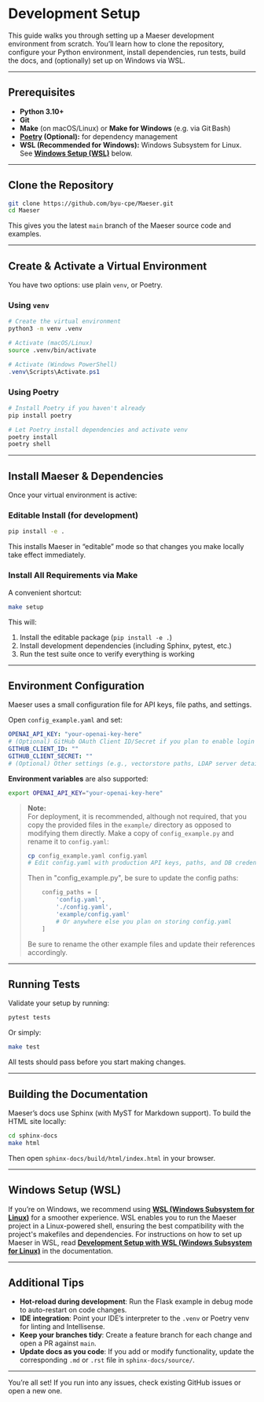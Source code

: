 # Development Setup

This guide walks you through setting up a Maeser development environment from scratch. You’ll learn how to clone the repository, configure your Python environment, install dependencies, run tests, build the docs, and (optionally) set up on Windows via WSL.

---

## Prerequisites

- **Python 3.10+**
- **Git**
- **Make** (on macOS/Linux) or **Make for Windows** (e.g. via Git Bash)
- **[Poetry](https://python-poetry.org/) (Optional):** for dependency management
- **WSL (Recommended for Windows):** Windows Subsystem for Linux. See **[Windows Setup (WSL)](#windows-setup-wsl)** below.

---

## Clone the Repository

```bash
git clone https://github.com/byu-cpe/Maeser.git
cd Maeser
```

This gives you the latest `main` branch of the Maeser source code and examples.

---

## Create & Activate a Virtual Environment

You have two options: use plain `venv`, or Poetry.

### Using `venv`

```bash
# Create the virtual environment
python3 -m venv .venv

# Activate (macOS/Linux)
source .venv/bin/activate
```

```powershell
# Activate (Windows PowerShell)
.venv\Scripts\Activate.ps1
```

### Using Poetry

```bash
# Install Poetry if you haven't already
pip install poetry

# Let Poetry install dependencies and activate venv
poetry install
poetry shell
```

---

## Install Maeser & Dependencies

Once your virtual environment is active:

### Editable Install (for development)

```bash
pip install -e .
```

This installs Maeser in “editable” mode so that changes you make locally take effect immediately.

### Install All Requirements via Make

A convenient shortcut:

```bash
make setup
```

This will:

1. Install the editable package (`pip install -e .`)
2. Install development dependencies (including Sphinx, pytest, etc.)
3. Run the test suite once to verify everything is working

---

## Environment Configuration

Maeser uses a small configuration file for API keys, file paths, and settings.

Open `config_example.yaml` and set:
```yaml
OPENAI_API_KEY: "your-openai-key-here"
# (Optional) GitHub OAuth Client ID/Secret if you plan to enable login
GITHUB_CLIENT_ID: ""
GITHUB_CLIENT_SECRET: ""
# (Optional) Other settings (e.g., vectorstore paths, LDAP server details, etc.)
```
**Environment variables** are also supported:
```bash
export OPENAI_API_KEY="your-openai-key-here"
```

> **Note:**  
> For deployment, it is recommended, although not required, that you copy the provided files in the `example/` directory as opposed to modifying them directly. Make a copy of `config_example.py` and rename it to `config.yaml`:
>    ```bash
>    cp config_example.yaml config.yaml
>    # Edit config.yaml with production API keys, paths, and DB credentials
>    ```
>
> Then in "config_example.py", be sure to update the config paths:
> ```python
>     config_paths = [
>         'config.yaml',
>         './config.yaml',
>         'example/config.yaml'
>         # Or anywhere else you plan on storing config.yaml
>     ]
> ```
> 
> Be sure to rename the other example files and update their references accordingly.

---

## Running Tests

Validate your setup by running:

```bash
pytest tests
```

Or simply:

```bash
make test
```

All tests should pass before you start making changes.

---

## Building the Documentation

Maeser’s docs use Sphinx (with MyST for Markdown support). To build the HTML site locally:

```bash
cd sphinx-docs
make html
```

Then open `sphinx-docs/build/html/index.html` in your browser.

---

## Windows Setup (WSL)

If you’re on Windows, we recommend using **[WSL (Windows Subsystem for Linux)](https://learn.microsoft.com/en-us/windows/wsl/install)** for a smoother experience. WSL enables you to run the Maeser project in a Linux-powered shell, ensuring the best compatibility with the project's makefiles and dependencies. For instructions on how to set up Maeser in WSL, read **[Development Setup with WSL (Windows Subsystem for Linux)](wsl_development)** in the documentation.

---

## Additional Tips

- **Hot-reload during development**: Run the Flask example in debug mode to auto-restart on code changes.
- **IDE integration**: Point your IDE’s interpreter to the `.venv` or Poetry venv for linting and Intellisense.
- **Keep your branches tidy**: Create a feature branch for each change and open a PR against `main`.
- **Update docs as you code**: If you add or modify functionality, update the corresponding `.md` or `.rst` file in `sphinx-docs/source/`.

---

You’re all set!
If you run into any issues, check existing GitHub issues or open a new one.

